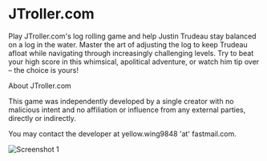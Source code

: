 # JTroller.com
 Play JTroller.com's log rolling game and help Justin Trudeau stay balanced on a log in the water. Master the art of adjusting the log to keep Trudeau afloat while navigating through increasingly challenging levels. Try to beat your high score in this whimsical, apolitical adventure, or watch him tip over – the choice is yours!
 
 About JTroller.com

 This game was independently developed by a single creator with no malicious intent and no affiliation or influence from any external parties, directly or indirectly.

 You may contact the developer at yellow.wing9848 'at' fastmail.com.

 ![Screenshot 1](https://i.imgur.com/0FrrExc.png)
